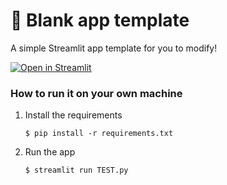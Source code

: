 # 🎈 Blank app template

A simple Streamlit app template for you to modify!

[![Open in Streamlit](https://static.streamlit.io/badges/streamlit_badge_black_white.svg)](https://blank-app-template.streamlit.app/)

### How to run it on your own machine

1. Install the requirements
   
   ```
   $ pip install -r requirements.txt
   ```

2. Run the app

   ```
   $ streamlit run TEST.py
   
   ```
